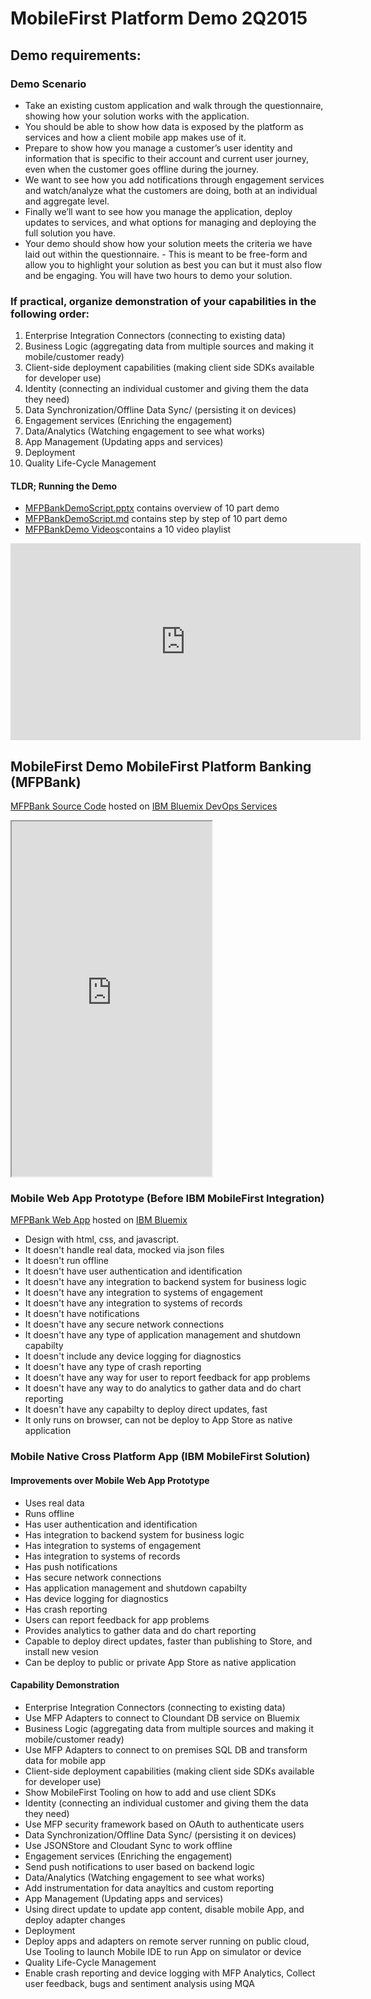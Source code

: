 # MobileFirst Platform Demo 2Q2015
## Demo requirements:

### Demo Scenario

- Take an existing custom application and walk through the questionnaire, showing how your solution works with the application.
- You should be able to show how data is exposed by the platform as services and how a client mobile app makes use of it.  
- Prepare to show how you manage a customer’s user identity and information that is specific to their account and current user journey, even when the customer goes offline during the journey.
- We want to see how you add notifications through engagement services and watch/analyze what the customers are doing, both at an individual and aggregate level.
- Finally we’ll want to see how you manage the application, deploy updates to services, and what options for managing and deploying the full solution you have.
- Your demo should show how your solution meets the criteria we have laid out within the questionnaire. - This is meant to be free-form and allow you to highlight your solution as best you can but it must also flow and be engaging. You will have two hours to demo your solution.

### If practical, organize demonstration of your capabilities in the following order:

1. Enterprise Integration Connectors (connecting to existing data)
2. Business Logic (aggregating data from multiple sources and making it mobile/customer ready)
3. Client-side deployment capabilities (making client side SDKs available for developer use)
4. Identity (connecting an individual customer and giving them the data they need)
5. Data Synchronization/Offline Data Sync/ (persisting it on devices)
6. Engagement services (Enriching the engagement)
7. Data/Analytics (Watching engagement to see what works)
8. App Management (Updating apps and services)
9. Deployment
10. Quality Life-Cycle Management

#### TLDR; Running the Demo
- [MFPBankDemoScript.pptx](MFPBankDemoScript.pptx) contains overview of 10 part demo
- [MFPBankDemoScript.md](MFPBankDemoScript.md) contains step by step of 10 part demo
- [MFPBankDemo Videos](https://www.youtube.com/playlist?list=PL3u18ntxxpFURX3EJ_DgiE4QlrEgWlvxQ)contains a 10 video playlist
<iframe width="560" height="315" src="https://www.youtube.com/embed/videoseries?list=PL3u18ntxxpFURX3EJ_DgiE4QlrEgWlvxQ" frameborder="0" allowfullscreen>
<p>Your browser does not support iframes. Or Markdown parser didn't liked iframes</p>
</iframe>

## MobileFirst Demo MobileFirst Platform Banking (MFPBank)

[MFPBank Source Code](https://hub.jazz.net/project/csantana/mfp-bank/overview) hosted on [IBM Bluemix DevOps Services](https://hub.jazz.net/)
<iframe src="https://mfpbank.mybluemix.net" width="320" height="568">
 <p>Your browser does not support iframes. Or Markdown parser didn't liked iframes</p>
</iframe>


### Mobile Web App Prototype (Before IBM MobileFirst Integration)
[MFPBank Web App](http://mfpbank.mybluemix.net) hosted on [IBM Bluemix](https://bluemix.net)
- Design with html, css, and javascript.
- It doesn't handle real data, mocked via json files
- It doesn't run offline
- It doesn't have user authentication and identification
- It doesn't have any integration to backend system for business logic
- It doesn't have any integration to systems of engagement
- It doesn't have any integration to systems of records
- It doesn't have notifications
- It doesn't have any secure network connections
- It doesn't have any type of application management and shutdown capabilty
- It doesn't include any device logging for diagnostics
- It doesn't have any type of crash reporting
- It doesn't have any way for user to report feedback for app problems
- It doesn't have any way to do analytics to gather data and do chart reporting
- It doesn't have any capabilty to deploy direct updates, fast
- It only runs on browser, can not be deploy to App Store as native application

### Mobile Native Cross Platform App (IBM MobileFirst Solution)

#### Improvements over Mobile Web App Prototype
- Uses real data
- Runs offline
- Has user authentication and identification
- Has integration to backend system for business logic
- Has integration to systems of engagement
- Has integration to systems of records
- Has push notifications
- Has secure network connections
- Has application management and shutdown capabilty
- Has device logging for diagnostics
- Has crash reporting
- Users can report feedback for app problems
- Provides analytics to gather data and do chart reporting
- Capable to deploy direct updates, faster than publishing to Store, and install new vesion
- Can be deploy to public or private App Store as native application

#### Capability Demonstration
- Enterprise Integration Connectors (connecting to existing data)
 - Use MFP Adapters to connect to Cloundant DB service on Bluemix
- Business Logic (aggregating data from multiple sources and making it mobile/customer ready)
 - Use MFP Adapters to connect to on premises SQL DB and transform data for mobile app
- Client-side deployment capabilities (making client side SDKs available for developer use)
 - Show MobileFirst Tooling on how to add and use client SDKs
- Identity (connecting an individual customer and giving them the data they need)
 - Use MFP security framework based on OAuth to authenticate users
- Data Synchronization/Offline Data Sync/ (persisting it on devices)
 - Use JSONStore and Cloudant Sync to work offline
- Engagement services (Enriching the engagement)
 - Send push notifications to user based on backend logic
- Data/Analytics (Watching engagement to see what works)
 - Add instrumentation for data anayltics and custom reporting
- App Management (Updating apps and services)
 - Using direct update to update app content, disable mobile App, and deploy adapter changes
- Deployment
 - Deploy apps and adapters on remote server running on public cloud, Use Tooling to launch Mobile IDE to run App on simulator or device
- Quality Life-Cycle Management
 - Enable crash reporting and device logging with MFP Analytics, Collect user feedback, bugs and sentiment analysis using MQA

